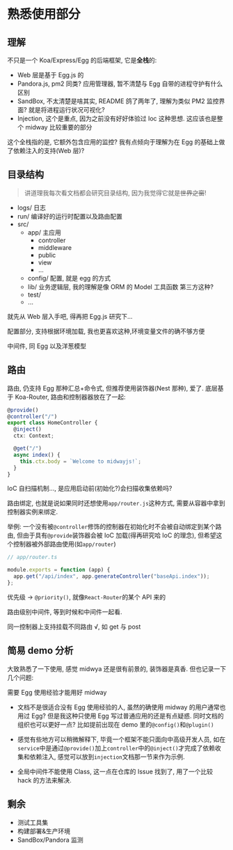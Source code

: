 # 熟悉使用部分

## 理解

不只是一个 Koa/Express/Egg 的后端框架, 它是**全栈**的:

- Web 层是基于 Egg.js 的
- Pandora.js, pm2 同类? 应用管理器, 暂不清楚与 Egg 自带的进程守护有什么区别
- SandBox, 不太清楚是啥其实, README 鸽了两年了, 理解为类似 PM2 监控界面? 就是将进程运行状况可视化?
- Injection, 这个是重点, 因为之前没有好好体验过 Ioc 这种思想. 这应该也是整个 midway 比较重要的部分

这个全栈指的是, 它额外包含应用的监控?
我有点倾向于理解为在 Egg 的基础上做了依赖注入的支持(Web 层)?

## 目录结构

> 讲道理我每次看文档都会研究目录结构, 因为我觉得它就是~~世界之窗~~!

- logs/ 日志
- run/ 编译好的运行时配置以及路由配置
- src/
  - app/ 主应用
    - controller
    - middleware
    - public
    - view
    - ...
  - config/ 配置, 就是 egg 的方式
  - lib/ 业务逻辑层, 我的理解是像 ORM 的 Model 工具函数 第三方这种?
  - test/
  - ...

就先从 Web 层入手吧, 得再把 Egg.js 研究下...

配置部分, 支持根据环境加载, 我也更喜欢这种,环境变量文件的确不够方便

中间件, 同 Egg 以及洋葱模型

## 路由

路由, 仍支持 Egg 那种汇总+命令式, 但推荐使用装饰器(Nest 那种), 爱了. 底层基于 Koa-Router, 路由和控制器器放在了一起:

```typescript
@provide()
@controller("/")
export class HomeController {
  @inject()
  ctx: Context;

  @get("/")
  async index() {
    this.ctx.body = `Welcome to midwayjs!`;
  }
}
```

IoC 自扫描机制..., 是应用启动前(初始化?)会扫描收集依赖吗?

路由绑定, 也就是说如果同时还想使用`app/router.js`这种方式, 需要从容器中拿到控制器实例来绑定.

举例: 一个没有被`@controller`修饰的控制器在初始化时不会被自动绑定到某个路由, 但由于具有`@provide`装饰器会被 IoC 加载(得再研究哈 IoC 的理念), 但希望这个控制器被外部路由使用(如`app/router`)

```typescript
// app/router.ts

module.exports = function (app) {
  app.get("/api/index", app.generateController("baseApi.index"));
};
```

优先级 -> `@priority()`, 就像`React-Router`的某个 API 来的

路由级别中间件, 等到时候和中间件一起看.

同一控制器上支持挂载不同路由 √, 如 get 与 post

## 简易 demo 分析

大致熟悉了一下使用, 感觉 midwya 还是很有前景的, 装饰器是真香. 但也记录一下几个问题:

需要 Egg 使用经验才能用好 midway

- 文档不是很适合没有 Egg 使用经验的人, 虽然的确使用 midway 的用户通常也用过 Egg? 但是我这种只使用 Egg 写过普通应用的还是有点疑惑. 同时文档的组织也可以更好一点? 比如提前出现在 demo 里的`@config()`和`@plugin()`

- 感觉有些地方可以稍微解释下, 毕竟一个框架不能只面向中高级开发人员, 如在`service`中是通过`@provide()`加上`controller`中的`@inject()`才完成了依赖收集和依赖注入, 感觉可以放到`injection`文档那一节来作为示例.

- 全局中间件不能使用 Class, 这一点在仓库的 Issue 找到了, 用了一个比较 hack 的方法来解决.


## 剩余

- 测试工具集
- 构建部署&生产环境
- SandBox/Pandora 监测

